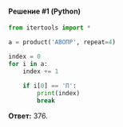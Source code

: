 #### Решение #1 (Python)
```python
from itertools import *

a = product('АВОПР', repeat=4)

index = 0
for i in a:
	index += 1
	
	if i[0] == 'П':
		print(index)
		break
```
**Ответ:** 376.
